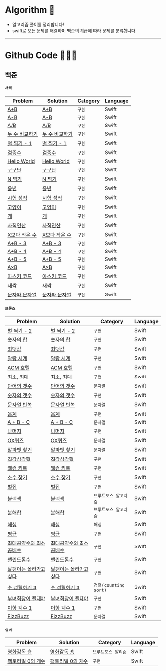 # Algorithm 🧐

* 알고리즘 풀이를 정리합니다!
* swift로 모든 문제를 해결하며 백준의 계급에 따라 문제를 분류합니다

----

# Github Code 👨🏻‍💻

## 백준 

#### `새싹`

|Problem|Solution|Category|Language|
|------|---|---|---|
|[A+B](https://www.acmicpc.net/problem/1000)|[A+B](https://github.com/devIos6083/algorithm/blob/main/%EC%83%88%EC%8B%B9/1000%EB%B2%88.swift)|`구현`|Swift|
|[A-B](https://www.acmicpc.net/problem/1001)|[A-B](https://github.com/devIos6083/algorithm/blob/main/%EC%83%88%EC%8B%B9/1001%EB%B2%88.swift)|`구현`|Swift|
|[A/B](https://www.acmicpc.net/problem/1008)|[A/B](https://github.com/devIos6083/algorithm/blob/main/%EC%83%88%EC%8B%B9/1008%EB%B2%88.swift)|`구현`|Swift|
|[두 수 비교하기](https://www.acmicpc.net/problem/1330)|[두 수 비교하기](https://github.com/devIos6083/algorithm/blob/main/%EC%83%88%EC%8B%B9/1330%EB%B2%88.swift)|`구현`|Swift|
|[별 찍기 - 1](https://www.acmicpc.net/problem/2438)|[별 찍기 - 1](https://github.com/devIos6083/algorithm/blob/main/%EC%83%88%EC%8B%B9/2438%EB%B2%88.swift)|`구현`|Swift|
|[검증수](https://www.acmicpc.net/problem/2475)|[검증수](https://github.com/devIos6083/algorithm/blob/main/%EC%83%88%EC%8B%B9/2475%EB%B2%88.swift)|`구현`|Swift|
|[Hello World](https://www.acmicpc.net/problem/2557)|[Hello World](https://github.com/devIos6083/algorithm/blob/main/%EC%83%88%EC%8B%B9/2557%EB%B2%88.swift)|`구현`|Swift|
|[구구단](https://www.acmicpc.net/problem/2739)|[구구단](https://github.com/devIos6083/algorithm/blob/main/%EC%83%88%EC%8B%B9/2739%EB%B2%88.swift)|`구현`|Swift|
|[N 찍기](https://www.acmicpc.net/problem/2741)|[N 찍기](https://github.com/devIos6083/algorithm/blob/main/%EC%83%88%EC%8B%B9/2741%EB%B2%88.swift)|`구현`|Swift|
|[윤년](https://www.acmicpc.net/problem/2753)|[윤년](https://github.com/devIos6083/algorithm/blob/main/%EC%83%88%EC%8B%B9/2753%EB%B2%88.swift)|`구현`|Swift|
|[시험 성적](https://www.acmicpc.net/problem/9498)|[시험 성적](https://github.com/devIos6083/algorithm/blob/main/%EC%83%88%EC%8B%B9/9498%EB%B2%88.swift)|`구현`|Swift|
|[고양이](https://www.acmicpc.net/problem/10171)|[고양이](https://github.com/devIos6083/algorithm/blob/main/%EC%83%88%EC%8B%B9/10171%EB%B2%88.swift)|`구현`|Swift|
|[개](https://www.acmicpc.net/problem/10172)|[개](https://github.com/devIos6083/algorithm/blob/main/%EC%83%88%EC%8B%B9/10172%EB%B2%88.swift)|`구현`|Swift|
|[사칙연산](https://www.acmicpc.net/problem/10869)|[사칙연산](https://github.com/devIos6083/algorithm/blob/main/%EC%83%88%EC%8B%B9/10869%EB%B2%88.swift)|`구현`|Swift|
|[X보다 작은 수](https://www.acmicpc.net/problem/10871)|[X보다 작은 수](https://github.com/devIos6083/algorithm/blob/main/%EC%83%88%EC%8B%B9/10871%EB%B2%88.swift)|`구현`|Swift|
|[A+B - 3](https://www.acmicpc.net/problem/10950)|[A+B - 3](https://github.com/devIos6083/algorithm/blob/main/%EC%83%88%EC%8B%B9/10950%EB%B2%88.swift)|`구현`|Swift|
|[A+B - 4](https://www.acmicpc.net/problem/10951)|[A+B - 4](https://github.com/devIos6083/algorithm/blob/main/%EC%83%88%EC%8B%B9/10951%EB%B2%88.swift)|`구현`|Swift|
|[A+B - 5](https://www.acmicpc.net/problem/10952)|[A+B - 5](https://github.com/devIos6083/algorithm/blob/main/%EC%83%88%EC%8B%B9/10952%EB%B2%88.swift)|`구현`|Swift|
|[A×B](https://www.acmicpc.net/problem/10998)|[A×B](https://github.com/devIos6083/algorithm/blob/main/%EC%83%88%EC%8B%B9/10998%EB%B2%88.swift)|`구현`|Swift|
|[아스키 코드](https://www.acmicpc.net/problem/11654)|[아스키 코드](https://github.com/devIos6083/algorithm/blob/main/%EC%83%88%EC%8B%B9/11654%EB%B2%88.swift)|`구현`|Swift|
|[새싹](https://www.acmicpc.net/problem/25083)|[새싹](https://github.com/devIos6083/algorithm/blob/main/%EC%83%88%EC%8B%B9/25083%EB%B2%88.swift)|`구현`|Swift|
|[문자와 문자열](https://www.acmicpc.net/problem/27866)|[문자와 문자열](https://github.com/devIos6083/algorithm/blob/main/%EC%83%88%EC%8B%B9/27866%EB%B2%88.swift)|`구현`|Swift|


#### `브론즈`

|Problem|Solution|Category|Language|
|------|---|---|---|
|[별 찍기 - 2](https://www.acmicpc.net/problem/2439)|[별 찍기 - 2](https://github.com/devIos6083/algorithm/blob/main/%EB%B8%8C%EB%A1%A0%EC%A6%88/2439%EB%B2%88.swift)|`구현`|Swift|
|[숫자의 합](https://www.acmicpc.net/problem/11720)|[숫자의 합](https://github.com/devIos6083/algorithm/blob/main/%EB%B8%8C%EB%A1%A0%EC%A6%88/11720%EB%B2%88.swift)|`구현`|Swift|
|[최댓값](https://www.acmicpc.net/problem/2562)|[최댓값](https://github.com/devIos6083/algorithm/blob/main/%EB%B8%8C%EB%A1%A0%EC%A6%88/2562%EB%B2%88.swift)|`구현`|Swift|
|[알람 시계](https://www.acmicpc.net/problem/2884)|[알람 시계](https://github.com/devIos6083/algorithm/blob/main/%EB%B8%8C%EB%A1%A0%EC%A6%88/2884%EB%B2%88.swift)|`구현`|Swift|
|[ACM 호텔](https://www.acmicpc.net/problem/10250)|[ACM 호텔](https://github.com/devIos6083/algorithm/blob/main/%EB%B8%8C%EB%A1%A0%EC%A6%88/10250%EB%B2%88swift.swift)|`구현`|Swift|
|[최소, 최대](https://www.acmicpc.net/problem/10818)|[최소, 최대](https://github.com/devIos6083/algorithm/blob/main/%EB%B8%8C%EB%A1%A0%EC%A6%88/10818%EB%B2%88.swift)|`구현`|Swift|
|[단어의 갯수](https://www.acmicpc.net/problem/1152)|[단어의 갯수](https://github.com/devIos6083/algorithm/blob/main/%EB%B8%8C%EB%A1%A0%EC%A6%88/1152%EB%B2%88.swift)|`문자열`|Swift|
|[숫자의 갯수](https://www.acmicpc.net/problem/2577)|[숫자의 갯수](https://github.com/devIos6083/algorithm/blob/main/%EB%B8%8C%EB%A1%A0%EC%A6%88/2577%EB%B2%88.swift)|`구현`|Swift|
|[문자열 반복](https://www.acmicpc.net/problem/2675)|[문자열 반복](https://github.com/devIos6083/algorithm/blob/main/%EB%B8%8C%EB%A1%A0%EC%A6%88/2675%EB%B2%88.swift)|`문자열`|Swift|
|[음계](https://www.acmicpc.net/problem/2920)|[음계](https://github.com/devIos6083/algorithm/blob/main/%EB%B8%8C%EB%A1%A0%EC%A6%88/2920%EB%B2%88.swift)|`구현`|Swift|
|[A + B - C](https://www.acmicpc.net/problem/31403)|[A + B - C](https://github.com/devIos6083/algorithm/blob/main/%EB%B8%8C%EB%A1%A0%EC%A6%88/31403%EB%B2%88.swift)|`문자열`|Swift|
|[나머지](https://www.acmicpc.net/problem/3052)|[나머지](https://github.com/devIos6083/algorithm/blob/main/%EB%B8%8C%EB%A1%A0%EC%A6%88/3052%EB%B2%88.swift)|`구현`|Swift|
|[OX퀴즈](https://www.acmicpc.net/problem/8958)|[OX퀴즈](https://github.com/devIos6083/algorithm/blob/main/%EB%B8%8C%EB%A1%A0%EC%A6%88/8958%EB%B2%88.swift)|`문자열`|Swift|
|[알파벳 찾기](https://www.acmicpc.net/problem/10809)|[알파벳 찾기](https://github.com/devIos6083/algorithm/blob/main/%EB%B8%8C%EB%A1%A0%EC%A6%88/10809%EB%B2%88.swift)|`문자열`|Swift|
|[직각삼각형](https://www.acmicpc.net/problem/4153)|[직각삼각형](https://github.com/devIos6083/algorithm/blob/main/%EB%B8%8C%EB%A1%A0%EC%A6%88/4153%EB%B2%88.swift)|`구현`|Swift|
|[웰컴 키트](https://www.acmicpc.net/problem/30802)|[웰컴 키트](https://github.com/devIos6083/algorithm/blob/main/%EB%B8%8C%EB%A1%A0%EC%A6%88/30802%EB%B2%88.swift)|`구현`|Swift|
|[소수 찾기](https://www.acmicpc.net/problem/1978)|[소수 찾기](https://github.com/devIos6083/algorithm/blob/main/%EB%B8%8C%EB%A1%A0%EC%A6%88/1978%EB%B2%88.swift)|`구현`|Swift|
|[벌집](https://www.acmicpc.net/problem/2292)|[벌집](https://github.com/devIos6083/algorithm/blob/main/%EB%B8%8C%EB%A1%A0%EC%A6%88/2292%EB%B2%88.swift)|`구현`|Swift|
|[블랙잭](https://www.acmicpc.net/problem/2798)|[블랙잭](https://github.com/devIos6083/algorithm/blob/main/%EB%B8%8C%EB%A1%A0%EC%A6%88/2798%EB%B2%88.swift)|`브루트포스 알고리즘`|Swift|
|[분해합](https://www.acmicpc.net/problem/2231)|[분해합](https://github.com/devIos6083/algorithm/blob/main/%EB%B8%8C%EB%A1%A0%EC%A6%88/2231%EB%B2%88.swift)|`브루트포스 알고리즘`|Swift|
|[해싱](https://www.acmicpc.net/problem/15829)|[해싱](https://github.com/devIos6083/algorithm/blob/main/%EB%B8%8C%EB%A1%A0%EC%A6%88/15829%EB%B2%88.swift)|`해싱`|Swift|
|[평균](https://www.acmicpc.net/problem/1546)|[평균](https://github.com/devIos6083/algorithm/blob/main/%EB%B8%8C%EB%A1%A0%EC%A6%88/1546%EB%B2%88.swift)|`구현`|Swift|
|[최대공약수와 최소공배수](https://www.acmicpc.net/problem/2609)|[최대공약수와 최소공배수](https://github.com/devIos6083/algorithm/blob/main/%EB%B8%8C%EB%A1%A0%EC%A6%88/2609%EB%B2%88.swift)|`구현`|Swift|
|[팰린드롬수](https://www.acmicpc.net/problem/1259)|[팰린드롬수](https://github.com/devIos6083/algorithm/blob/main/%EB%B8%8C%EB%A1%A0%EC%A6%88/1259%EB%B2%88.swift)|`구현`|Swift|
|[달팽이는 올라가고 싶다](https://www.acmicpc.net/problem/2869)|[달팽이는 올라가고 싶다](https://github.com/devIos6083/algorithm/blob/main/%EB%B8%8C%EB%A1%A0%EC%A6%88/2869%EB%B2%88.swift)|`구현`|Swift|
|[수 정렬하기 3](https://www.acmicpc.net/problem/10989)|[수 정렬하기 3](https://github.com/devIos6083/algorithm/blob/main/%EB%B8%8C%EB%A1%A0%EC%A6%88/10989%EB%B2%88.swift)|`정렬(counting sort)`|Swift|
|[부녀회장이 될테야](https://www.acmicpc.net/problem/2775)|[부녀회장이 될테야](https://github.com/devIos6083/algorithm/blob/main/%EB%B8%8C%EB%A1%A0%EC%A6%88/2775%EB%B2%88.swift)|`구현`|Swift|
|[이항 계수 1](https://www.acmicpc.net/problem/11050)|[이항 계수 1](https://github.com/devIos6083/algorithm/blob/main/%EB%B8%8C%EB%A1%A0%EC%A6%88/11050%EB%B2%88.swift)|`구현`|Swift|
|[FizzBuzz](https://www.acmicpc.net/problem/28702)|[FizzBuzz](https://github.com/devIos6083/algorithm/blob/main/%EB%B8%8C%EB%A1%A0%EC%A6%88/28702%EB%B2%88.swift)|`문자열`|Swift|



#### `실버`

|Problem|Solution|Category|Language|
|------|---|---|---|
|[영화감독 숌](https://www.acmicpc.net/problem/1436)|[영화감독 숌](https://github.com/devIos6083/algorithm/blob/main/%EC%8B%A4%EB%B2%84/1436%EB%B2%88.swift)|`브루트포스 알리즘`|Swift|
|[팩토리얼 0의 개수](https://www.acmicpc.net/problem/1676)|[팩토리얼 0의 개수](https://github.com/devIos6083/algorithm/blob/main/%EC%8B%A4%EB%B2%84/1676%EB%B2%88.swift)|`구현`|Swift|
